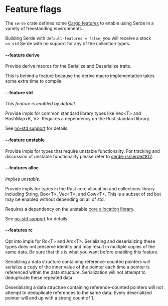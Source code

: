 # Feature flags

The `serde` crate defines some [Cargo features] to enable using Serde in a
variety of freestanding environments.

Building Serde with `default-features = false`, you will receive a stock
`no_std` Serde with no support for any of the collection types.

[Cargo features]: https://doc.rust-lang.org/cargo/reference/manifest.html#the-features-section

#### --feature derive

Provide derive macros for the Serialize and Deserialize traits.

This is behind a feature because the derive macro implementation takes some
extra time to compile.

#### --feature std

*This feature is enabled by default.*

Provide impls for common standard library types like Vec&lt;T&gt; and
HashMap&lt;K, V&gt;. Requires a dependency on the Rust standard library.

See [no-std support] for details.

[no-std support]: no-std.md

#### --feature unstable

Provide impls for types that require unstable functionality. For tracking and
discussion of unstable functionality please refer to [serde-rs/serde#812].

[serde-rs/serde#812]: https://github.com/serde-rs/serde/issues/812

#### --features alloc

*Implies unstable.*

Provide impls for types in the Rust core allocation and collections library
including String, Box&lt;T&gt;, Vec&lt;T&gt;, and Cow&lt;T&gt;. This is a subset
of std but may be enabled without depending on all of std.

Requires a dependency on the unstable [core allocation library].

See [no-std support] for details.

[core allocation library]: https://doc.rust-lang.org/alloc/

#### --features rc

Opt into impls for Rc&lt;T&gt; and Arc&lt;T&gt;. Serializing and deserializing
these types does not preserve identity and may result in multiple copies of the
same data. Be sure that this is what you want before enabling this feature.

Serializing a data structure containing reference-counted pointers will
serialize a copy of the inner value of the pointer each time a pointer is
referenced within the data structure. Serialization will not attempt to
deduplicate these repeated data.

Deserializing a data structure containing reference-counted pointers will not
attempt to deduplicate references to the same data. Every deserialized pointer
will end up with a strong count of 1.
